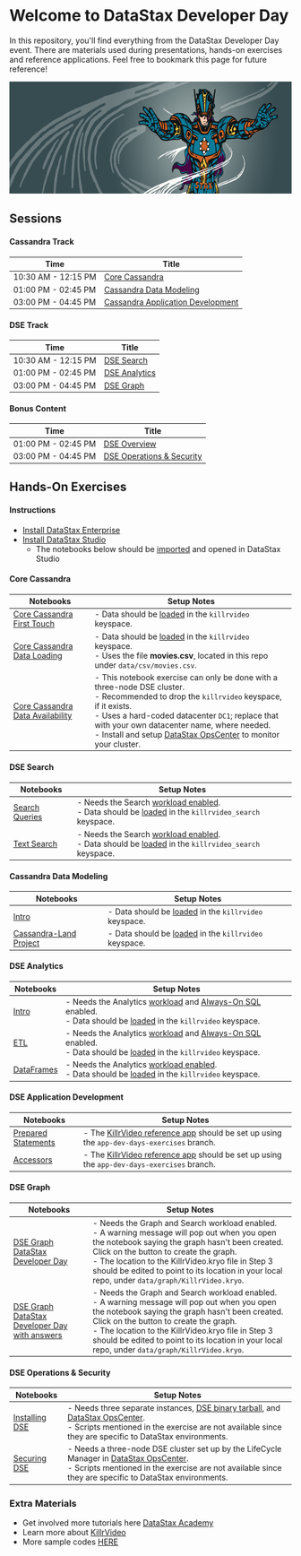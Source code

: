 Welcome to DataStax Developer Day
========================================

In this repository, you'll find everything from the DataStax Developer Day event. There are materials used during presentations, hands-on exercises and reference applications. Feel free to bookmark this page for future reference!

<img src="./img/DeveloperDayBanner.png" height="200" />

## Sessions

#### Cassandra Track
| Time  | Title
|---|---|
| 10:30 AM - 12:15 PM  | [Core Cassandra](https://github.com/DataStax-Academy/developer-day-2018/blob/master/slides/Developer%20Day%20-%20Core%20Cassandra.pdf)  |
| 01:00 PM - 02:45 PM | [Cassandra Data Modeling](https://github.com/DataStax-Academy/developer-day-2018/blob/master/slides/Developer%20Day%20-%20Data%20Modeling.pdf)  |
| 03:00 PM - 04:45 PM | [Cassandra Application Development](https://github.com/DataStax-Academy/developer-day-2018/blob/master/slides/Developer%20Day%20-%20Application%20Development.pdf)  |

#### DSE Track
| Time  | Title
|---|---|
| 10:30 AM - 12:15 PM | [DSE Search](https://github.com/DataStax-Academy/developer-day-2018/blob/master/slides/Developer%20Day%20-%20DSE%20Search.pdf)  |
| 01:00 PM - 02:45 PM | [DSE Analytics](https://github.com/DataStax-Academy/developer-day-2018/blob/master/slides/Developer%20Day%20-%20DSE%20Analytics.pdf)  |
| 03:00 PM - 04:45 PM | [DSE Graph](https://github.com/DataStax-Academy/developer-day-2018/blob/master/slides/Developer%20Day%20-%20DSE%20Graph.pdf)  |

#### Bonus Content
| Time  | Title
|---|---|
| 01:00 PM - 02:45 PM | [DSE Overview](https://github.com/DataStax-Academy/developer-day-2018/blob/master/slides/Developer%20Day%20-%20DSE%20Overview.pdf)  |
| 03:00 PM - 04:45 PM | [DSE Operations & Security](https://github.com/DataStax-Academy/developer-day-2018/blob/master/slides/Developer%20Day%20-%20Operations%20&%20Security.pdf)  |

## Hands-On Exercises

#### Instructions
* [Install DataStax Enterprise](https://docs.datastax.com/en/install/doc/install60/installTOC.html)
* [Install DataStax Studio](https://docs.datastax.com/en/install/doc/install60/installStudio.html)
   - The notebooks below should be [imported](https://docs.datastax.com/en/studio/6.0/studio/importNotebook.html) and opened in DataStax Studio

#### Core Cassandra
| Notebooks | Setup Notes
|---|---|
| [Core Cassandra First Touch](https://github.com/DataStax-Academy/developer-day-2018/blob/master/notebooks/Core_Cassandra_First_Touch.studio-nb.tar) | - Data should be [loaded](https://github.com/DataStax-Academy/developer-day-2018/tree/master/setup/load-data) in the `killrvideo` keyspace.
| [Core Cassandra Data Loading](https://github.com/DataStax-Academy/developer-day-2018/blob/master/notebooks/Core_Cassandra_Data_Loading_DataStax_Developer_Day.studio-nb.tar) | - Data should be [loaded](https://github.com/DataStax-Academy/developer-day-2018/tree/master/setup/load-data) in the `killrvideo` keyspace.<br> - Uses the file **movies.csv**, located in this repo under `data/csv/movies.csv`.
| [Core Cassandra Data Availability](https://github.com/DataStax-Academy/developer-day-2018/blob/master/notebooks/Core_Cassandra_Data_Availability_DataStax_Developer_Day.studio-nb.tar) | - This notebook exercise can only be done with a three-node DSE cluster.<br> - Recommended to drop the `killrvideo` keyspace, if it exists.<br>- Uses a hard-coded datacenter `DC1`; replace that with your own datacenter name, where needed.<br> - Install and setup [DataStax OpsCenter](https://docs.datastax.com/en/install/doc/install60/opscInstallOpsc.html) to monitor your cluster.

#### DSE Search
| Notebooks | Setup Notes
|---|---|
| [Search Queries](https://github.com/DataStax-Academy/developer-day-2018/blob/master/notebooks/DSE_Search_Search_Queries_DataStax_Developer_Day.studio-nb.tar) | - Needs the Search [workload enabled](https://github.com/DataStax-Academy/developer-day-2018/tree/master/setup/enable-workload).<br>  - Data should be [loaded](https://github.com/DataStax-Academy/developer-day-2018/tree/master/setup/load-data) in the `killrvideo_search` keyspace.
| [Text Search](https://github.com/DataStax-Academy/developer-day-2018/blob/master/notebooks/DSE_Search_Text_Search_DataStax_Developer_Day.studio-nb.tar) | - Needs the Search [workload enabled](https://github.com/DataStax-Academy/developer-day-2018/tree/master/setup/enable-workload).<br> - Data should be [loaded](https://github.com/DataStax-Academy/developer-day-2018/tree/master/setup/load-data) in the `killrvideo_search` keyspace.

#### Cassandra Data Modeling
| Notebooks | Setup Notes
|---|---|
| [Intro](https://github.com/DataStax-Academy/developer-day-2018/blob/master/notebooks/Data_Modeling_Data_Modeling_Intro_DataStax_Developer_Day.studio-nb.tar) | - Data should be [loaded](https://github.com/DataStax-Academy/developer-day-2018/tree/master/setup/load-data) in the `killrvideo` keyspace.
| [Cassandra-Land Project](https://github.com/DataStax-Academy/developer-day-2018/blob/master/notebooks/Data_Modeling_Cassandra-Land_Project.studio-nb.tar) | - Data should be [loaded](https://github.com/DataStax-Academy/developer-day-2018/tree/master/setup/load-data) in the `killrvideo` keyspace.

#### DSE Analytics
| Notebooks | Setup Notes
|---|---|
| [Intro](https://github.com/DataStax-Academy/developer-day-2018/blob/master/notebooks/DSE_Analytics_Intro_DataStax_Developer_Day.studio-nb.tar) | - Needs the Analytics [workload](https://github.com/DataStax-Academy/developer-day-2018/tree/master/setup/enable-workload) and [Always-On SQL](https://github.com/DataStax-Academy/developer-day-2018/blob/master/setup/enable-AOSS) enabled.<br> - Data should be [loaded](https://github.com/DataStax-Academy/developer-day-2018/tree/master/setup/load-data) in the `killrvideo` keyspace.
| [ETL](https://github.com/DataStax-Academy/developer-day-2018/blob/master/notebooks/DSE_Analytics_ETL.studio-nb.tar) | - Needs the Analytics [workload](https://github.com/DataStax-Academy/developer-day-2018/tree/master/setup/enable-workload) and [Always-On SQL](https://github.com/DataStax-Academy/developer-day-2018/blob/master/setup/enable-AOSS) enabled. <br> - Data should be [loaded](https://github.com/DataStax-Academy/developer-day-2018/tree/master/setup/load-data) in the `killrvideo` keyspace.
| [DataFrames](https://github.com/DataStax-Academy/developer-day-2018/blob/master/notebooks/DSE_Analytics_DataFrames_DataStax_Developer_Day.studio-nb.tar) | - Needs the Analytics [workload enabled](https://github.com/DataStax-Academy/developer-day-2018/tree/master/setup/enable-workload). <br> - Data should be [loaded](https://github.com/DataStax-Academy/developer-day-2018/tree/master/setup/load-data) in the `killrvideo` keyspace.

#### DSE Application Development
| Notebooks | Setup Notes
|---|---|
| [Prepared Statements](https://github.com/DataStax-Academy/developer-day-2018/blob/master/notebooks/DSE_Application_Development_Prepared_Statements.studio-nb.tar) | - The [KillrVideo reference app](https://killrvideo.github.io/docs/languages/java/) should be set up using the `app-dev-days-exercises` branch.
| [Accessors](https://github.com/DataStax-Academy/developer-day-2018/blob/master/notebooks/DSE_Application_Development_Accessors.studio-nb.tar) | - The [KillrVideo reference app](https://killrvideo.github.io/docs/languages/java/) should be set up using the `app-dev-days-exercises` branch.

#### DSE Graph
| Notebooks | Setup Notes
|---|---|
| [DSE Graph DataStax Developer Day](https://github.com/DataStax-Academy/developer-day-2018/blob/master/notebooks/DSE_Graph_DataStax_Developer_Day.studio-nb.tar) | - Needs the Graph and Search workload enabled. <br> - A warning message will pop out when you open the notebook saying the graph hasn't been created. Click on the button to create the graph.<br> - The location to the KillrVideo.kryo file in Step 3 should be edited to point to its location in your local repo, under `data/graph/KillrVideo.kryo`.
| [DSE Graph DataStax Developer Day with answers](https://github.com/DataStax-Academy/developer-day-2018/blob/master/notebooks/DSE_Graph_DataStax_Developer_Day_with_answers.studio-nb.tar) | - Needs the Graph and Search workload enabled. <br> - A warning message will pop out when you open the notebook saying the graph hasn't been created. Click on the button to create the graph.<br> - The location to the KillrVideo.kryo file in Step 3 should be edited to point to its location in your local repo, under `data/graph/KillrVideo.kryo`.

#### DSE Operations & Security
| Notebooks | Setup Notes
|---|---|
| [Installing DSE](https://github.com/DataStax-Academy/developer-day-2018/blob/master/notebooks/DSE_Operations_Security_Installing_DSE_DataStax_Developer_Day.studio-nb.tar) | - Needs three separate instances, [DSE binary tarball](https://docs.datastax.com/en/install/doc/install60/installTARdse.html#installTARdse__specific60version), and [DataStax OpsCenter](https://docs.datastax.com/en/install/doc/install60/opscInstallOpsc.html).<br> - Scripts mentioned in the exercise are not available since they are specific to DataStax environments.
| [Securing DSE](https://github.com/DataStax-Academy/developer-day-2018/blob/master/notebooks/DSE_Operations_Security_Securing_DSE_DataStax_Developer_Day.studio-nb.tar) | - Needs a three-node DSE cluster set up by the LifeCycle Manager in [DataStax OpsCenter](https://docs.datastax.com/en/install/doc/install60/opscInstallOpsc.html).<br> - Scripts mentioned in the exercise are not available since they are specific to DataStax environments.

### Extra Materials

* Get involved more tutorials here [DataStax Academy](https://academy.datastax.com/)
* Learn more about [KillrVideo](https://github.com/killrvideo)
* More sample codes [HERE](https://github.com/DataStaxCodeSamples)
